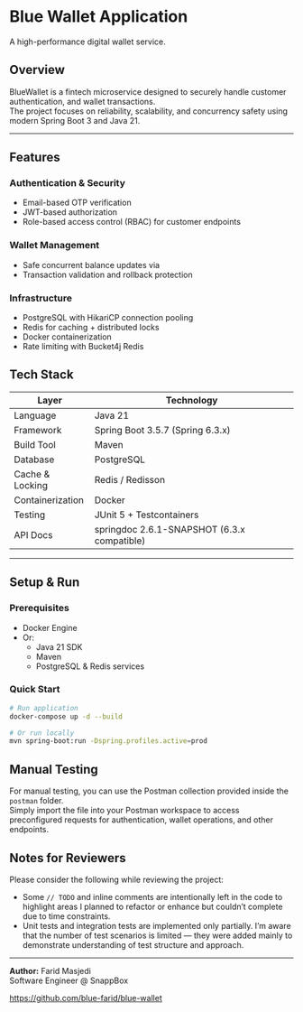 # Blue Wallet Application
A high-performance digital wallet service.

## Overview
BlueWallet is a fintech microservice designed to securely handle customer authentication, and wallet transactions.  
The project focuses on reliability, scalability, and concurrency safety using modern Spring Boot 3 and Java 21.

---

## Features

### Authentication & Security
- Email-based OTP verification
- JWT-based authorization
- Role-based access control (RBAC) for customer endpoints

### Wallet Management
- Safe concurrent balance updates via
- Transaction validation and rollback protection

### Infrastructure
- PostgreSQL with HikariCP connection pooling
- Redis for caching + distributed locks
- Docker containerization
- Rate limiting with Bucket4j Redis

## Tech Stack
| Layer | Technology |
|-------|-------------|
| Language | Java 21 |
| Framework | Spring Boot 3.5.7 (Spring 6.3.x) |
| Build Tool | Maven |
| Database | PostgreSQL |
| Cache & Locking | Redis / Redisson |
| Containerization | Docker |
| Testing | JUnit 5 + Testcontainers |
| API Docs | springdoc 2.6.1-SNAPSHOT (6.3.x compatible) |

---

## Setup & Run

### Prerequisites
- Docker Engine
- Or:
  - Java 21 SDK
  - Maven
  - PostgreSQL & Redis services

### Quick Start
```bash
# Run application
docker-compose up -d --build

# Or run locally
mvn spring-boot:run -Dspring.profiles.active=prod
```
## Manual Testing

For manual testing, you can use the Postman collection provided inside the `postman` folder.  
Simply import the file into your Postman workspace to access preconfigured requests for authentication, wallet operations, and other endpoints.

## Notes for Reviewers

Please consider the following while reviewing the project:

- Some `// TODO` and inline comments are intentionally left in the code to highlight areas I planned to refactor or enhance but couldn’t complete due to time constraints.  
- Unit tests and integration tests are implemented only partially. I’m aware that the number of test scenarios is limited — they were added mainly to demonstrate understanding of test structure and approach.
---

**Author:** Farid Masjedi  
Software Engineer @ SnappBox

https://github.com/blue-farid/blue-wallet